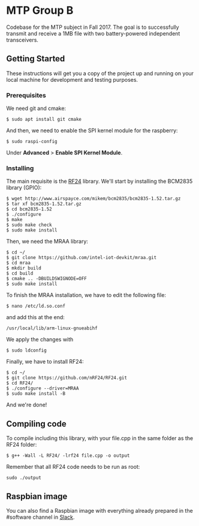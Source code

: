 # MTP Group B

Codebase for the MTP subject in Fall 2017. The goal is to successfully transmit and receive a 1MB file with two battery-powered independent transceivers.

## Getting Started

These instructions will get you a copy of the project up and running on your local machine for development and testing purposes.

### Prerequisites

We need git and cmake:
```
$ sudo apt install git cmake 
```
And then, we need to enable the SPI kernel module for the raspberry:
```
$ sudo raspi-config
```
Under **Advanced** > **Enable SPI Kernel Module**.

### Installing

The main requisite is the [RF24](https://tmrh20.github.io/RF24/) library.
We'll start by installing the BCM2835 library (GPIO):
```
$ wget http://www.airspayce.com/mikem/bcm2835/bcm2835-1.52.tar.gz
$ tar xf bcm2835-1.52.tar.gz
$ cd bcm2835-1.52
$ ./configure
$ make
$ sudo make check
$ sudo make install
```

Then, we need the MRAA library: 

```
$ cd ~/
$ git clone https://github.com/intel-iot-devkit/mraa.git
$ cd mraa
$ mkdir build
$ cd build
$ cmake .. -DBUILDSWIGNODE=OFF
$ sudo make install
```
To finish the MRAA installation, we have to edit the following file:
```
$ nano /etc/ld.so.conf 
```
and add this at the end:
```
/usr/local/lib/arm-linux-gnueabihf 
``` 
We apply the changes with
```
$ sudo ldconfig
```
Finally, we have to install RF24:
```
$ cd ~/
$ git clone https://github.com/nRF24/RF24.git
$ cd RF24/
$ ./configure --driver=MRAA
$ sudo make install -B
```
And we're done!

## Compiling code

To compile including this library, with your file.cpp in the same folder as the RF24 folder:
```
$ g++ -Wall -L RF24/ -lrf24 file.cpp -o output
```
Remember that all RF24 code needs to be run as root:
```
sudo ./output
```

## Raspbian image
You can also find a Raspbian image with everything already prepared in the #software channel in [Slack](https://mtp-project.slack.com).
